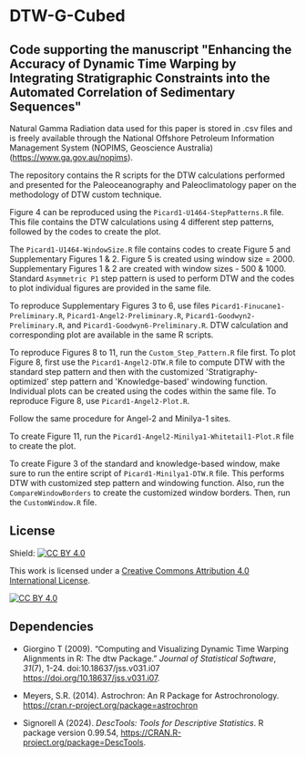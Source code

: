 # DTW-G-Cubed

## Code supporting the manuscript "Enhancing the Accuracy of Dynamic Time Warping by Integrating Stratigraphic Constraints into the Automated Correlation of Sedimentary Sequences"

Natural Gamma Radiation data used for this paper is stored in .csv files and is freely available through the National Offshore Petroleum Information Management System (NOPIMS, Geoscience Australia) (https://www.ga.gov.au/nopims).

The repository contains the R scripts for the DTW calculations performed and presented for the Paleoceanography and Paleoclimatology paper on the methodology of DTW custom technique. 

Figure 4 can be reproduced using the `Picard1-U1464-StepPatterns.R` file. This file contains the DTW calculations using 4 different step patterns, followed by the codes to create the plot.

The `Picard1-U1464-WindowSize.R` file contains codes to create Figure 5 and Supplementary Figures 1 & 2. Figure 5 is created using window size = 2000. Supplementary Figures 1 & 2 are created with window sizes - 500 & 1000. Standard `Asymmetric P1` step pattern is used to perform DTW and the codes to plot individual figures are provided in the same file.

To reproduce Supplementary Figures 3 to 6, use files `Picard1-Finucane1-Preliminary.R`, `Picard1-Angel2-Preliminary.R`, `Picard1-Goodwyn2-Preliminary.R`, and `Picard1-Goodwyn6-Preliminary.R`. DTW calculation and corresponding plot are available in the same R scripts.

To reproduce Figures 8 to 11, run the `Custom_Step_Pattern.R` file first. To plot Figure 8, first use the `Picard1-Angel2-DTW.R` file to compute DTW with the standard step pattern and then with the customized 'Stratigraphy-optimized' step pattern and 'Knowledge-based' windowing function. Individual plots can be created using the codes within the same file. To reproduce Figure 8, use `Picard1-Angel2-Plot.R`.

Follow the same procedure for Angel-2 and Minilya-1 sites.

To create Figure 11, run the `Picard1-Angel2-Minilya1-Whitetail1-Plot.R` file to create the plot.

To create Figure 3 of the standard and knowledge-based window, make sure to run the entire script of `Picard1-Minilya1-DTW.R` file. This performs DTW with customized step pattern and windowing function. Also, run the `CompareWindowBorders` to create the customized window borders. Then, run the `CustomWindow.R` file.

## License

Shield: [![CC BY 4.0][cc-by-shield]][cc-by]

This work is licensed under a
[Creative Commons Attribution 4.0 International License][cc-by].

[![CC BY 4.0][cc-by-image]][cc-by]

[cc-by]: http://creativecommons.org/licenses/by/4.0/
[cc-by-image]: https://i.creativecommons.org/l/by/4.0/88x31.png
[cc-by-shield]: https://img.shields.io/badge/License-CC%20BY%204.0-lightgrey.svg

## Dependencies

- Giorgino T (2009). “Computing and Visualizing Dynamic Time Warping Alignments in
  R: The dtw Package.” _Journal of Statistical Software_, *31*(7), 1-24.
  doi:10.18637/jss.v031.i07 <https://doi.org/10.18637/jss.v031.i07>.
  
- Meyers, S.R. (2014). Astrochron: An R Package for Astrochronology.
  https://cran.r-project.org/package=astrochron

- Signorell A (2024). _DescTools: Tools for Descriptive Statistics_. R package
  version 0.99.54, <https://CRAN.R-project.org/package=DescTools>.
